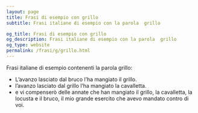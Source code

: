 ```yaml
---
layout: page
title: Frasi di esempio con grillo 
subtitle: Frasi italiane di esempio con la parola  grillo

og_title: Frasi di esempio con grillo 
og_description: Frasi italiane di esempio con la parola  grillo
og_type: website
permalink: /frasi/g/grillo.html
---
```


Frasi italiane di esempio contenenti la parola grillo:


- L’avanzo lasciato dal bruco l’ha mangiato il grillo.
- l’avanzo lasciato dal grillo l’ha mangiato la cavalletta.
- e vi compenserò delle annate che han mangiato il grillo, la cavalletta, la locusta e il bruco, il mio grande esercito che avevo mandato contro di voi.
